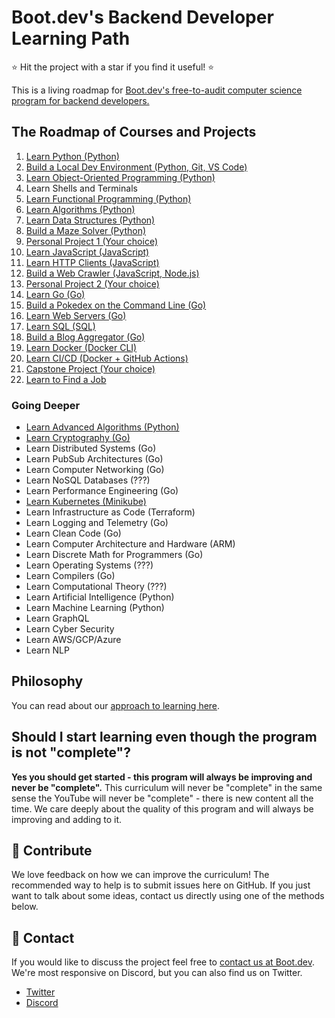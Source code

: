 # Boot.dev's Backend Developer Learning Path

⭐ Hit the project with a star if you find it useful! ⭐

This is a living roadmap for [Boot.dev's free-to-audit computer science program for backend developers.](https://boot.dev)

## The Roadmap of Courses and Projects

1. [Learn Python (Python)](https://boot.dev/learn/learn-python)
2. [Build a Local Dev Environment (Python, Git, VS Code)](https://boot.dev/learn/build-local-dev-environment-python)
3. [Learn Object-Oriented Programming (Python)](https://boot.dev/learn/learn-object-oriented-programming)
4. Learn Shells and Terminals
5. [Learn Functional Programming (Python)](https://boot.dev/learn/learn-functional-programming)
6. [Learn Algorithms (Python)](https://boot.dev/learn/learn-algorithms)
7. [Learn Data Structures (Python)](https://boot.dev/learn/learn-data-structures)
8. [Build a Maze Solver (Python)](https://boot.dev/learn/maze-solver-python)
9. [Personal Project 1 (Your choice)](https://boot.dev/learn/personal-project-1)
10. [Learn JavaScript (JavaScript)](https://boot.dev/learn/learn-javascript)
11. [Learn HTTP Clients (JavaScript)](https://boot.dev/learn/learn-http)
12. [Build a Web Crawler (JavaScript, Node.js)](https://boot.dev/learn/link-analyzer)
13. [Personal Project 2 (Your choice)](https://boot.dev/learn/personal-project-2)
14. [Learn Go (Go)](https://boot.dev/learn/learn-golang)
15. [Build a Pokedex on the Command Line (Go)](https://boot.dev/learn/build-pokedex-cli)
16. [Learn Web Servers (Go)](https://boot.dev/learn/learn-web-servers)
17. [Learn SQL (SQL)](https://boot.dev/learn/learn-sql)
18. [Build a Blog Aggregator (Go)](https://boot.dev/learn/blog-aggregator)
19. [Learn Docker (Docker CLI)](https://boot.dev/learn/learn-docker)
20. [Learn CI/CD (Docker + GitHub Actions)](https://boot.dev/learn/learn-ci-cd)
21. [Capstone Project (Your choice)](https://boot.dev/learn/capstone-project)
22. [Learn to Find a Job](https://www.boot.dev/learn/learn-job-search)

### Going Deeper

* [Learn Advanced Algorithms (Python)](https://boot.dev/learn/learn-advanced-algorithms)
* [Learn Cryptography (Go)](https://boot.dev/learn/learn-cryptography)
* Learn Distributed Systems (Go)
* Learn PubSub Architectures (Go)
* Learn Computer Networking (Go)
* Learn NoSQL Databases (???)
* Learn Performance Engineering (Go)
* [Learn Kubernetes (Minikube)](https://www.boot.dev/learn/learn-kubernetes)
* Learn Infrastructure as Code (Terraform)
* Learn Logging and Telemetry (Go)
* Learn Clean Code (Go)
* Learn Computer Architecture and Hardware (ARM)
* Learn Discrete Math for Programmers (Go)
* Learn Operating Systems (???)
* Learn Compilers (Go)
* Learn Computational Theory (???)
* Learn Artificial Intelligence (Python)
* Learn Machine Learning (Python)
* Learn GraphQL
* Learn Cyber Security
* Learn AWS/GCP/Azure
* Learn NLP

## Philosophy

You can read about our [approach to learning here](https://blog.boot.dev/about/).

## Should I start learning even though the program is not "complete"?

**Yes you should get started - this program will always be improving and never be "complete".** This curriculum will never be "complete" in the same sense the YouTube will never be "complete" - there is new content all the time. We care deeply about the quality of this program and will always be improving and adding to it.

## 👏 Contribute

We love feedback on how we can improve the curriculum! The recommended way to help is to submit issues here on GitHub. If you just want to talk about some ideas, contact us directly using one of the methods below.

## 💬 Contact

If you would like to discuss the project feel free to [contact us at Boot.dev](https://blog.boot.dev/contact/). We're most responsive on Discord, but you can also find us on Twitter.

* [Twitter](https://twitter.com/bootdotdev)
* [Discord](https://boot.dev/community)
